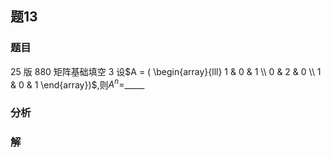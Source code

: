 ## 题13
### 题目
25 版 880 矩阵基础填空 3
设$A = ( \begin{array}{lll} 1 & 0 & 1 \\  0 & 2 & 0 \\  1 & 0 & 1 \end{array})$,则$A^n =$_____
### 分析

### 解